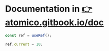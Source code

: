 # Documentation in [👉 atomico.gitbook.io/doc](https://atomico.gitbook.io/doc/atomico/atomico-hooks)

```ts
const ref = useRef();

ref.current = 10;
```
